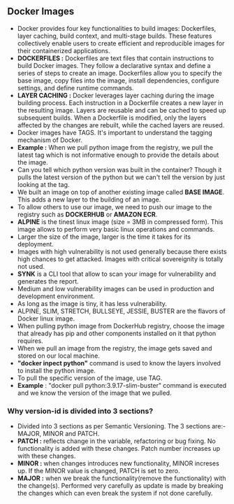 ## Docker Images
- Docker provides four key functionalities to build images: Dockerfiles, layer caching, build context, and multi-stage builds. 
These features collectively enable users to create efficient and reproducible images for their containerized applications.
- **DOCKERFILES :** Dockerfiles are text files that contain instructions to build Docker images. They follow a declarative syntax and define a series of steps to create an image. Dockerfiles allow you to specify the base image, copy files into the image, install dependencies, configure settings, and define runtime commands.
- **LAYER CACHING :** Docker leverages layer caching during the image building process. Each instruction in a Dockerfile creates a new layer in the resulting image. Layers are reusable and can be cached to speed up subsequent builds. When a Dockerfile is modified, only the layers affected by the changes are rebuilt, while the cached layers are reused.
- Docker images have TAGS. It's important to understand the tagging mechanism of Docker.
- **Example :** When we pull python image from the registry, we pull the latest tag which is not informative enough to provide the details about the image.
- Can you tell which python version was built in the container? Though it pulls the latest version of the python but we can't tell the version by just looking at the tag.
- We built an image on top of another existing image called **BASE IMAGE**. This adds a new layer to the building of an image.
- To allow others to use our image, we need to push our image to the registry such as **DOCKERHUB** or **AMAZON ECR**.
- **ALPINE** is the tinest linux image (size = 3MB in compressed form). This image allows to perform very basic linux operations and commands.
- Larger the size of the image, larger is the time it takes for its deployment.
- Images with high vulnerability is not used generally because there exists high chances to get attacked. Images with critical sovereignity is totally not used.
- **SYNK** is a CLI tool that allow to scan your image for vulnerability and generates the report.
- Medium and low vulnerability images can be used in production and development environment.
- As long as the image is tiny, it has less vulnerability.
- ALPINE, SLIM, STRETCH, BULLSEYE, JESSIE, BUSTER are the flavors of Docker linux image.
- When pulling python image from DockerHub registry, choose the image that already has pip and other components installed on it that python requires.
- When we pull an image from the registry, the image gets saved and stored on our local machine.
- **"docker inpect python"** command is used to know the layers involved to install the python image.
- To pull the specific version of the image, use TAG.
- **Example** : "docker pull python:3.9.17-slim-buster" command is executed and we know the version of the image that we pulled.

### Why version-id is divided into 3 sections?
- Divided into 3 sections as per Semantic Versioning. The 3 sections are:- MAJOR, MINOR and PATCH.
- **PATCH :** reflects change in the variable, refactoring or bug fixing. No functionality is added with these changes. Patch number increases up with these changes.
- **MINOR :** when changes introduces new functionality, MINOR increses up. If the MINOR value is changed, PATCH is set to zero.
- **MAJOR :** when we break the functionality(remove the functionality) with the change(s). Performed very carefully as update is made by breaking the changes which can even  break the system if not done carefully.
  
